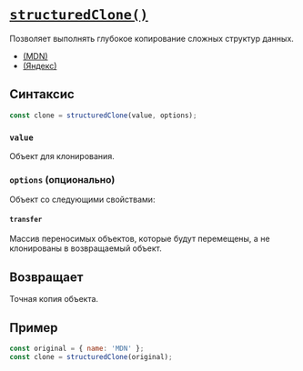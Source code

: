 # [`structuredClone()`](../index.md)

Позволяет выполнять глубокое копирование сложных структур данных.

- <a href="https://developer.mozilla.org/en-US/docs/Web/API/Window/structuredClone" target="_blank">(MDN)</a>
- <a href="https://doka.guide/js/shallow-or-deep-clone/" target="_blank">(Яндекс)</a>

## Синтаксис

```js
const clone = structuredClone(value, options);
```

### `value`

Объект для клонирования.

### `options` (опционально)

Объект со следующими свойствами:

#### `transfer`

Массив переносимых объектов, которые будут перемещены, а не клонированы в возвращаемый объект.

## Возвращает

Точная копия объекта.

## Пример

```js
const original = { name: 'MDN' };
const clone = structuredClone(original);
```
